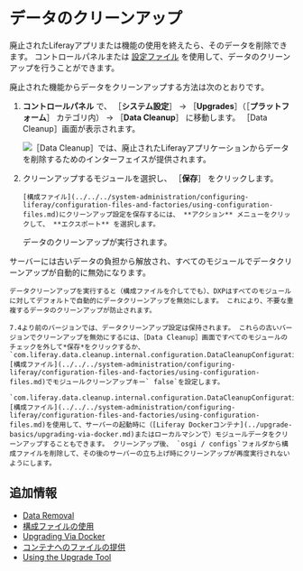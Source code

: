 # データのクリーンアップ

廃止されたLiferayアプリまたは機能の使用を終えたら、そのデータを削除できます。 コントロールパネルまたは [設定ファイル](../../../system-administration/configuring-liferay/configuration-files-and-factories/using-configuration-files.md) を使用して、データのクリーンアップを行うことができます。

廃止された機能からデータをクリーンアップする方法は次のとおりです。

1. **コントロールパネル** で、 ［**システム設定**］ &rarr; ［**Upgrades**］（［**プラットフォーム**］ カテゴリ内） &rarr; ［**Data Cleanup**］ に移動します。 ［Data Cleanup］画面が表示されます。

    ![［Data Cleanup］では、廃止されたLiferayアプリケーションからデータを削除するためのインターフェイスが提供されます。](./data-cleanup/images/01.png)

1. クリーンアップするモジュールを選択し、 ［**保存**］ をクリックします。

    ```{note}
    [構成ファイル](../../../system-administration/configuring-liferay/configuration-files-and-factories/using-configuration-files.md)にクリーンアップ設定を保存するには、 **アクション** メニューをクリックして、 **エクスポート** を選択します。
    ```

   データのクリーンアップが実行されます。

サーバーには古いデータの負担から解放され、すべてのモジュールでデータクリーンアップが自動的に無効になります。

```{note}
データクリーンアップを実行すると（構成ファイルを介してでも）、DXPはすべてのモジュールに対してデフォルトで自動的にデータクリーンアップを無効にします。 これにより、不要な重複するデータのクリーンアップが防止されます。

7.4より前のバージョンでは、データクリーンアップ設定は保持されます。 これらの古いバージョンでクリーンアップを無効にするには、［Data Cleanup］画面ですべてのモジュールのチェックを外して*保存*をクリックするか、 `com.liferay.data.cleanup.internal.configuration.DataCleanupConfiguration.config` [構成ファイル](../../../system-administration/configuring-liferay/configuration-files-and-factories/using-configuration-files.md)でモジュールクリーンアップキー` false`を設定します。
```

```{note}
`com.liferay.data.cleanup.internal.configuration.DataCleanupConfiguration.config` [構成ファイル](../../../system-administration/configuring-liferay/configuration-files-and-factories/using-configuration-files.md)を使用して、サーバーの起動時に（[Liferay Dockerコンテナ](../upgrade-basics/upgrading-via-docker.md)またはローカルマシンで）モジュールデータをクリーンアップすることもできます。 クリーンアップ後、 `osgi / configs`フォルダから構成ファイルを削除して、その後のサーバーの立ち上げ時にクリーンアップが再度実行されないようにします。
```

<a name="追加情報" />

## 追加情報

* [Data Removal](./data-removal.md)
* [構成ファイルの使用](../../../system-administration/configuring-liferay/configuration-files-and-factories/using-configuration-files.md)
* [Upgrading Via Docker](../upgrade-basics/upgrading-via-docker.md)
* [コンテナへのファイルの提供](../../installing-liferay/using-liferay-docker-images/providing-files-to-the-container.md)
* [Using the Upgrade Tool](../upgrade-basics/using-the-database-upgrade-tool.md)